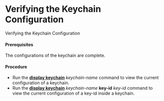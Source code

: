 Verifying the Keychain Configuration
====================================

Verifying the Keychain Configuration

#### Prerequisites

The configurations of the keychain are complete.


#### Procedure

* Run the [**display keychain**](cmdqueryname=display+keychain) *keychain-name* command to view the current configuration of a keychain.
* Run the [**display keychain**](cmdqueryname=display+keychain) *keychain-name* **key-id** *key-id* command
  to view the current configuration of a key-id inside a keychain.